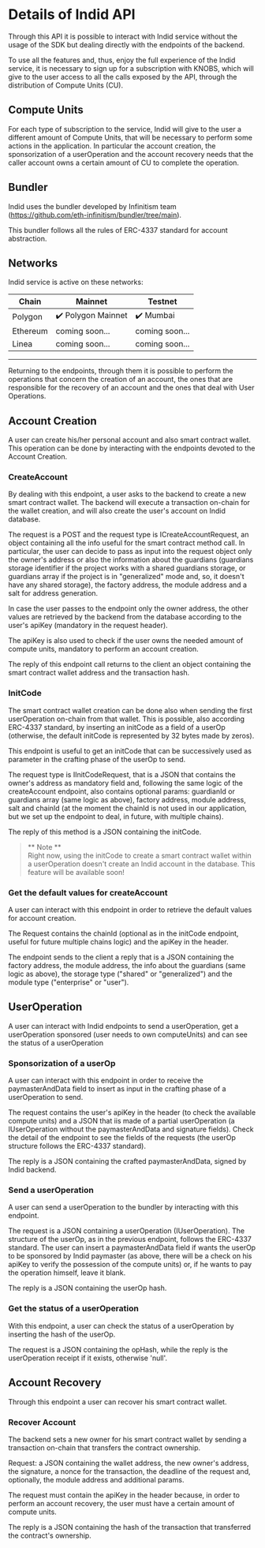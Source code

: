 # Details of Indid API

Through this API it is possible to interact with Indid service without the usage of the SDK but dealing directly with the endpoints of the backend.

To use all the features and, thus, enjoy the full experience of the Indid service, it is necessary to sign up for a subscription with KNOBS, which will give to the user access to all the calls exposed by the API, through the distribution of Compute Units (CU).

## Compute Units

For each type of subscription to the service, Indid will give to the user a different amount of Compute Units, that will be necessary to perform some actions in the application. In particular the account creation, the sponsorization of a userOperation and the account recovery needs that the caller account owns a certain amount of CU to complete the operation.

## Bundler

Indid uses the bundler developed by Infinitism team (https://github.com/eth-infinitism/bundler/tree/main).

This bundler follows all the rules of ERC-4337 standard for account abstraction.

## Networks

Indid service is active on these networks:

| Chain | Mainnet | Testnet |
| --- | --- | --- |
| Polygon | :heavy_check_mark: Polygon Mainnet  | :heavy_check_mark: Mumbai |
| Ethereum | coming soon... | coming soon... |
| Linea | coming soon... | coming soon... |

---

Returning to the endpoints, through them it is possible to perform the operations that concern the creation of an account, the ones that are responsible for the recovery of an account and the ones that deal with User Operations.

## Account Creation

A user can create his/her personal account and also smart contract wallet. This operation can be done by interacting with the endpoints devoted to the Account Creation. 

### CreateAccount

By dealing with this endpoint, a user asks to the backend to create a new smart contract wallet. The backend will execute a transaction on-chain for the wallet creation, and will also create the user's account on Indid database.

The request is a POST and the request type is ICreateAccountRequest, an object containing all the info useful for the smart contract method call. In particular, the user can decide to pass as input into the request object only the owner's address or also the information about the guardians (guardians storage identifier if the project works with a shared guardians storage, or guardians array if the project is in "generalized" mode and, so, it doesn't have any shared storage), the factory address, the module address and a salt for address generation.

In case the user passes to the endpoint only the owner address, the other values are retrieved by the backend from the database according to the user's apiKey (mandatory in the request header).

The apiKey is also used to check if the user owns the needed amount of compute units, mandatory to perform an account creation.

The reply of this endpoint call returns to the client an object containing the smart contract wallet address and the transaction hash.

### InitCode

The smart contract wallet creation can be done also when sending the first userOperation on-chain from that wallet. This is possible, also according ERC-4337 standard, by inserting an initCode as a field of a userOp (otherwise, the default initCode is represented by 32 bytes made by zeros).

This endpoint is useful to get an initCode that can be successively used as parameter in the crafting phase of the userOp to send.

The request type is IInitCodeRequest, that is a JSON that contains the owner's address as mandatory field and, following the same logic of the createAccount endpoint, also contains optional params: guardianId or guardians array (same logic as above), factory address, module address, salt and chainId (at the moment the chainId is not used in our application, but we set up the endpoint to deal, in future, with multiple chains).

The reply of this method is a JSON containing the initCode.


> ** Note **    
Right now, using the initCode to create a smart contract wallet within a userOperation doesn't create an Indid account in the database. This feature will be available soon!

### Get the default values for createAccount

A user can interact with this endpoint in order to retrieve the default values for account creation.

The Request contains the chainId (optional as in the initCode endpoint, useful for future multiple chains logic) and the apiKey in the header.

The endpoint sends to the client a reply that is a JSON containing the factory address, the module address, the info about the guardians (same logic as above), the storage type ("shared" or "generalized") and the module type ("enterprise" or "user").


## UserOperation

A user can interact with Indid endpoints to send a userOperation, get a userOperation sponsored (user needs to own computeUnits) and can see the status of a userOperation

### Sponsorization of a userOp

A user can interact with this endpoint in order to receive the paymasterAndData field to insert as input in the crafting phase of a userOperation to send.

The request contains the user's apiKey in the header (to check the available compute units) and a JSON that iis made of a partial userOperation (a IUserOperation without the paymasterAndData and signature fields). Check the detail of the endpoint to see the fields of the requests (the userOp structure follows the ERC-4337 standard).

The reply is a JSON containing the crafted paymasterAndData, signed by Indid backend.

### Send a userOperation

A user can send a userOperation to the bundler by interacting with this endpoint.

The request is a JSON containing a userOperation (IUserOperation). The structure of the userOp, as in the previous endpoint, follows the ERC-4337 standard.
The user can insert a paymasterAndData field if wants the userOp to be sponsored by Indid paymaster (as above, there will be a check on his apiKey to verify the possession of the compute units) or, if he wants to pay the operation himself, leave it blank.

The reply is a JSON containing the userOp hash.

### Get the status of a userOperation

With this endpoint, a user can check the status of a userOperation by inserting the hash of the userOp.

The request is a JSON containing the opHash, while the reply is the userOperation receipt if it exists, otherwise 'null'.


## Account Recovery

Through this endpoint a user can recover his smart contract wallet.

### Recover Account

The backend sets a new owner for his smart contract wallet by sending a transaction on-chain that transfers the contract ownership.

Request: a JSON containing the wallet address, the new owner's address, the signature, a nonce for the transaction, the deadline of the request and, optionally, the module address and additional params.

The request must contain the apiKey in the header because, in order to perform an account recovery, the user must have a certain amount of compute units.

The reply is a JSON containing the hash of the transaction that transferred the contract's ownership.



